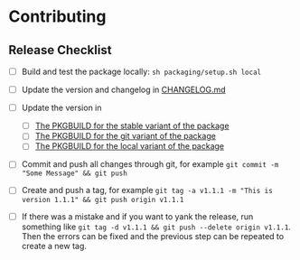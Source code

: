 # Contributing

## Release Checklist

- [ ] Build and test the package locally: `sh packaging/setup.sh local`

- [ ] Update the version and changelog in [CHANGELOG.md](CHANGELOG.md)

- [ ] Update the version in 
  - [ ] [The PKGBUILD for the stable variant of the package](packaging/rebornos-ukui-skel/PKGBUILD)
  - [ ] [The PKGBUILD for the git variant of the package](packaging/rebornos-ukui-skel-git/PKGBUILD)
  - [ ] [The PKGBUILD for the local variant of the package](packaging/rebornos-ukui-skel-local/PKGBUILD)

- [ ] Commit and push all changes through git, for example `git commit -m "Some Message" && git push`

- [ ] Create and push a tag, for example `git tag -a v1.1.1 -m "This is version 1.1.1" && git push origin v1.1.1`
- [ ] If there was a mistake and if you want to yank the release, run something like `git tag -d v1.1.1 && git push --delete origin v1.1.1`. Then the errors can be fixed and the previous step can be repeated to create a new tag.